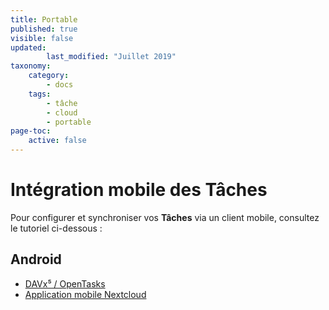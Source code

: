 ```yaml
---
title: Portable
published: true
visible: false
updated:
        last_modified: "Juillet 2019"
taxonomy:
    category:
        - docs
    tags:
        - tâche
        - cloud
        - portable
page-toc:
    active: false
---
```


# Intégration mobile des Tâches

Pour configurer et synchroniser vos **Tâches** via un client mobile, consultez le tutoriel ci-dessous :

## Android
- [DAVx⁵ / OpenTasks](/tutorials/cloud/clients/mobile/android/calendriers-contacts-et-tâches)
- [Application mobile Nextcloud](/tutorials/cloud/clients/mobile/android/nextcloud-app)

